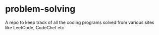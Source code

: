 # problem-solving
A repo to keep track of all the coding programs solved from various sites like LeetCode, CodeChef etc
